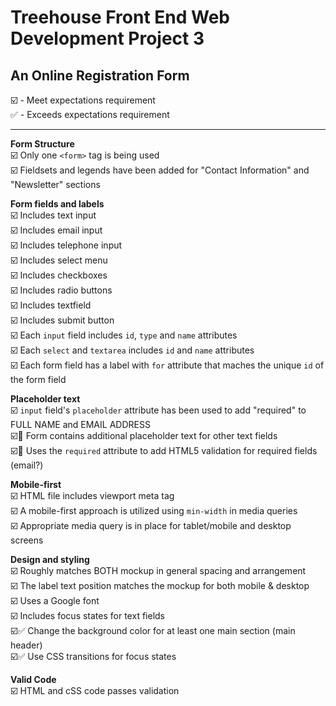 # Treehouse Front End Web Development Project 3  
## An Online Registration Form  

:ballot_box_with_check: - Meet expectations requirement  
:white_check_mark: - Exceeds expectations requirement  

---  

**Form Structure**  
:ballot_box_with_check: Only one `<form>` tag is being used  
:ballot_box_with_check: Fieldsets and legends have been added for "Contact Information" and "Newsletter" sections  

**Form fields and labels**  
:ballot_box_with_check: Includes text input  
:ballot_box_with_check: Includes email input  
:ballot_box_with_check: Includes telephone input  
:ballot_box_with_check: Includes select menu  
:ballot_box_with_check: Includes checkboxes  
:ballot_box_with_check: Includes radio buttons  
:ballot_box_with_check: Includes textfield  
:ballot_box_with_check: Includes submit button  
:ballot_box_with_check: Each `input` field includes `id`, `type` and `name` attributes  
:ballot_box_with_check: Each `select` and `textarea` includes `id` and `name` attributes  
:ballot_box_with_check: Each form field has a label with `for` attribute that maches the unique `id` of the form field  

**Placeholder text**  
:ballot_box_with_check: `input` field's `placeholder` attribute has been used to add "required" to FULL NAME and EMAIL ADDRESS  
:ballot_box_with_check::black_square_button: Form contains additional placeholder text for other text fields  
:ballot_box_with_check::black_square_button: Uses the `required` attribute to add HTML5 validation for required fields (email?)  

**Mobile-first**  
:ballot_box_with_check: HTML file includes viewport meta tag  
:ballot_box_with_check: A mobile-first approach is utilized using `min-width` in media queries  
:ballot_box_with_check: Appropriate media query is in place for tablet/mobile and desktop screens  

**Design and styling**  
:ballot_box_with_check: Roughly matches BOTH mockup in general spacing and arrangement  
:ballot_box_with_check: The label text position matches the mockup for both mobile & desktop  
:ballot_box_with_check: Uses a Google font  
:ballot_box_with_check: Includes focus states for text fields  
:ballot_box_with_check::white_check_mark: Change the background color for at least one main section (main header)  
:ballot_box_with_check::white_check_mark: Use CSS transitions for focus states

**Valid Code**  
:ballot_box_with_check: HTML and cSS code passes validation  
